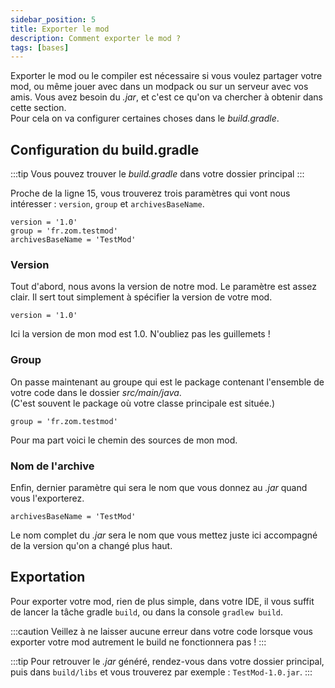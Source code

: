 ```yaml
---
sidebar_position: 5
title: Exporter le mod
description: Comment exporter le mod ?
tags: [bases]
---
```


Exporter le mod ou le compiler est nécessaire si vous voulez partager votre mod,
ou même jouer avec dans un modpack ou sur un serveur avec vos amis. Vous avez besoin
du *.jar*, et c'est ce qu'on va chercher à obtenir dans cette section.  
Pour cela on va configurer certaines choses dans le *build.gradle*.

## Configuration du build.gradle

:::tip
Vous pouvez trouver le *build.gradle* dans votre dossier principal
:::

Proche de la ligne 15, vous trouverez trois paramètres qui vont nous intéresser : 
``version``, ``group`` et ``archivesBaseName``.

````text
version = '1.0'
group = 'fr.zom.testmod'
archivesBaseName = 'TestMod'
````

### Version

Tout d'abord, nous avons la version de notre mod. Le paramètre est assez clair.
Il sert tout simplement à spécifier la version de votre mod.

````text
version = '1.0'
````

Ici la version de mon mod est 1.0. N'oubliez pas les guillemets !

### Group

On passe maintenant au groupe qui est le package contenant l'ensemble
de votre code dans le dossier *src/main/java*.  
(C'est souvent le package où votre classe principale est située.)

````text
group = 'fr.zom.testmod'
````

Pour ma part voici le chemin des sources de mon mod.

### Nom de l'archive

Enfin, dernier paramètre qui sera le nom que vous donnez au *.jar* quand vous l'exporterez.

````text
archivesBaseName = 'TestMod'
````

Le nom complet du *.jar* sera le nom que vous mettez juste ici accompagné de la version
qu'on a changé plus haut.

## Exportation

Pour exporter votre mod, rien de plus simple, dans votre IDE, il vous suffit de lancer
la tâche gradle `build`, ou dans la console `gradlew build`.

:::caution
Veillez à ne laisser aucune erreur dans votre code lorsque vous exporter votre mod
autrement le build ne fonctionnera pas !
:::

:::tip
Pour retrouver le *.jar* généré, rendez-vous dans votre dossier principal, puis dans
`build/libs` et vous trouverez par exemple : `TestMod-1.0.jar`.
:::